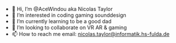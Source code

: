 - 👋 Hi, I’m @AceWindou aka Nicolas Taylor
- 👀 I’m interested in coding gaming sounddesign
- 🌱 I’m currently learning to be a good dad
- 💞️ I’m looking to collaborate on VR AR & gaming
- 📫 How to reach me 
      email: nicolas.taylor@informatik.hs-fulda.de

